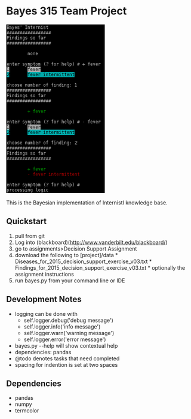 # Bayes 315 Team Project

![Screenshot](https://raw.githubusercontent.com/west17m/bayesiniternistI/master/screenshot.png)

This is the Bayesian implementation of InternistI knowledge base.

## Quickstart
1. pull from git
2. Log into (blackboard)(http://www.vanderbilt.edu/blackboard/)
  1. go to assignments>Decision Support Assignment
  2. download the following to [project]/data
    * Diseases_for_2015_decision_support_exercise_v03.txt
    * Findings_for_2015_decision_support_exercise_v03.txt
    * optionally the assignment instructions
3. run bayes.py from your command line or IDE

## Development Notes
* logging can be done with
  * self.logger.debug('debug message')
  * self.logger.info('info message')
  * self.logger.warn('warning message')
  * self.logger.error('error message')
* bayes.py --help will show contextual help
* dependencies: pandas
* @todo denotes tasks that need completed
* spacing for indention is set at two spaces

## Dependencies
* pandas
* numpy
* termcolor